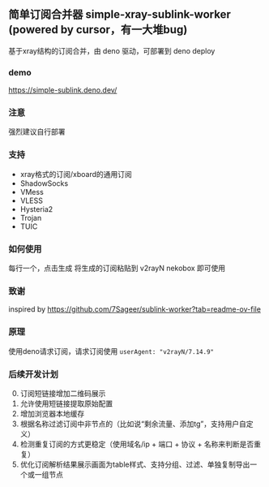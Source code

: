 ## 简单订阅合并器 simple-xray-sublink-worker (powered by cursor，有一大堆bug)

基于xray结构的订阅合并，由 deno 驱动，可部署到 deno deploy

### demo
https://simple-sublink.deno.dev/

### 注意

强烈建议自行部署

### 支持
- xray格式的订阅/xboard的通用订阅
- ShadowSocks
- VMess
- VLESS
- Hysteria2
- Trojan
- TUIC

### 如何使用
每行一个，点击生成
将生成的订阅粘贴到 v2rayN nekobox 即可使用

### 致谢
inspired by https://github.com/7Sageer/sublink-worker?tab=readme-ov-file

### 原理

使用deno请求订阅，请求订阅使用 `userAgent: "v2rayN/7.14.9"`

### 后续开发计划

0. 订阅短链接增加二维码展示
1. 允许使用短链接提取原始配置
2. 增加浏览器本地缓存
3. 根据名称过滤订阅中非节点的（比如说“剩余流量、添加tg”，支持用户自定义）
4. 检测重复订阅的方式更稳定（使用域名/ip + 端口 + 协议 + 名称来判断是否重复）
5. 优化订阅解析结果展示画面为table样式、支持分组、过滤、单独复制导出一个或一组节点
